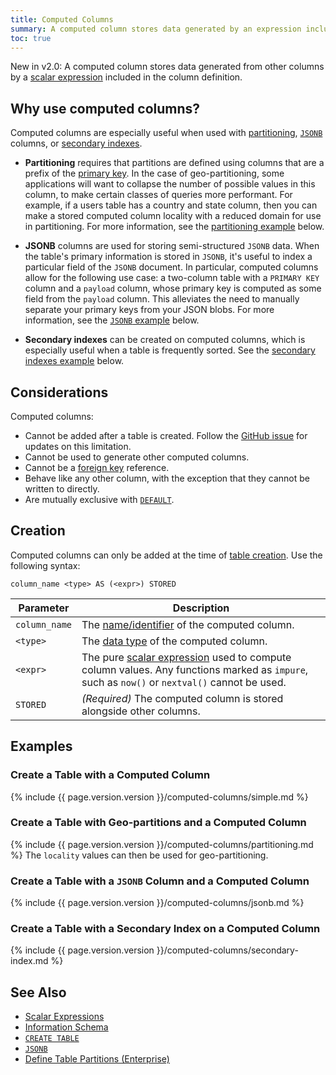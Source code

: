 ```yaml
---
title: Computed Columns
summary: A computed column stores data generated by an expression included in the column definition.
toc: true
---
```


<span class="version-tag">New in v2.0:</span> A computed column stores data generated from other columns by a [scalar expression](scalar-expressions.html) included in the column definition.


## Why use computed columns?

Computed columns are especially useful when used with [partitioning](partitioning.html), [`JSONB`](jsonb.html) columns, or [secondary indexes](indexes.html).

- **Partitioning** requires that partitions are defined using columns that are a prefix of the [primary key](primary-key.html). In the case of geo-partitioning, some applications will want to collapse the number of possible values in this column, to make certain classes of queries more performant. For example, if a users table has a country and state column, then you can make a stored computed column locality with a reduced domain for use in partitioning. For more information, see the [partitioning example](#create-a-table-with-geo-partitions-and-a-computed-column) below.

- **JSONB** columns are used for storing semi-structured `JSONB` data. When the table's primary information is stored in `JSONB`, it's useful to index a particular field of the `JSONB` document. In particular, computed columns allow for the following use case: a two-column table with a `PRIMARY KEY` column and a `payload` column, whose primary key is computed as some field from the `payload` column. This alleviates the need to manually separate your primary keys from your JSON blobs. For more information, see the [`JSONB` example](#create-a-table-with-a-jsonb-column-and-a-computed-column) below.

- **Secondary indexes** can be created on computed columns, which is especially useful when a table is frequently sorted. See the [secondary indexes example](#create-a-table-with-a-secondary-index-on-a-computed-column) below.

## Considerations

Computed columns:

- Cannot be added after a table is created. Follow the [GitHub issue](https://github.com/cockroachdb/cockroach/issues/22652) for updates on this limitation.
- Cannot be used to generate other computed columns.
- Cannot be a [foreign key](foreign-key.html) reference.
- Behave like any other column, with the exception that they cannot be written to directly.
- Are mutually exclusive with [`DEFAULT`](default-value.html).

## Creation

Computed columns can only be added at the time of [table creation](create-table.html). Use the following syntax:

~~~
column_name <type> AS (<expr>) STORED
~~~

Parameter | Description
----------|------------
`column_name` | The [name/identifier](keywords-and-identifiers.html#identifiers) of the computed column.
`<type>` | The [data type](data-types.html) of the computed column.
`<expr>` | The pure [scalar expression](scalar-expressions.html) used to compute column values. Any functions marked as `impure`, such as `now()` or `nextval()` cannot be used.
`STORED` | _(Required)_ The computed column is stored alongside other columns.

## Examples

### Create a Table with a Computed Column

{%  include {{  page.version.version  }}/computed-columns/simple.md %}

### Create a Table with Geo-partitions and a Computed Column

{%  include {{  page.version.version  }}/computed-columns/partitioning.md %} The `locality` values can then be used for geo-partitioning.

### Create a Table with a `JSONB` Column and a Computed Column

{%  include {{  page.version.version  }}/computed-columns/jsonb.md %}

### Create a Table with a Secondary Index on a Computed Column

{%  include {{  page.version.version  }}/computed-columns/secondary-index.md %}

## See Also

- [Scalar Expressions](scalar-expressions.html)
- [Information Schema](information-schema.html)
- [`CREATE TABLE`](create-table.html)
- [`JSONB`](jsonb.html)
- [Define Table Partitions (Enterprise)](partitioning.html)
